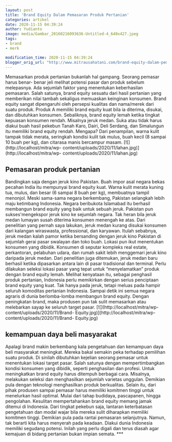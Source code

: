 ```yaml
---
layout: post
title: 'Brand Equity Dalam Pemasaran Produk Pertanian'
categories: artikel
date: 2020-11-15 04:39:24
author: Yudianto
image: media/Gambar_20160216093636-Untitled-4_640x427.jpeg
tags:
- brand
- merk

modification_time: 2020-11-15 04:39:24
blogger_orig_url: "http://www.mitrausahatani.com/brand-equity-dalam-pemasaran-produk.html"
---
```


Memasarkan produk pertanian bukanlah hal gampang. Seorang pemasar harus benar-
benar jeli melihat potensi pasar dan produk sebelum melepasnya. Ada sejumlah
faktor yang menentukan keberhasilan pemasaran. Salah satunya, brand equity
sesuatu dari hasil pertanian yang memberikan nilai tambah sekaligus memuaskan
keinginan konsumen. Brand equity sangat dipengaruhi oleh persepsi kualitas dan
nama/merek dari suatu produk. Produk A memiliki brand equity kuat bila ia
diterima, disukai, dan dibutuhkan konsumen. Sebaliknya, brand equity lemah
ketika tingkat kepuasan konsumen rendah. Misalnya jeruk medan. Suka atau tidak
harus diakui buah hasil pekebun Tanah Karo, Dairi, Deli Serdang, dan
Simalungun itu memiliki brand equity rendah. Mengapa? Dari penampilan, warna
kulit tampak tidak merata, seringkah kondisi kulit tak mulus, buah kecil (8
sampai 10 buah per kg), dan citarasa manis bercampur masam.
[![](http://localhost/mitra/wp-
content/uploads/2020/11/lahan.jpg)](http://localhost/mitra/wp-
content/uploads/2020/11/lahan.jpg)

## Pemasaran produk pertanian

Bandingkan saja dengan jeruk kino Pakistan. Buah impor asal negara bekas
pecahan India itu mempunyai brand equity kuat. Warna kulit merata kuning tua,
mulus, dan besar (6 sampai 8 buah per kg), membuatnya tampil menonjol. Meski
sama-sama negara berkembang, Pakistan selangkah lebih maju ketimbang
Indonesia. Negara beribukota Islamabad itu berhasil membangun brand equity
yang baik untuk sebuah jeruk. Pakistan pun sukses'mengekspor jeruk kino ke
sejumlah negara. Tak heran bila jeruk medan lumayan susah diterima konsumen
menengah ke atas. Dari penelitian yang pernah saya lakukan, jeruk medan kurang
disukai konsumen dari kalangan wiraswasta, professional, dan karyawan. Itulah
sebabnya, jeruk medan kalah pamor ketika bersanding dengan jeruk kino Pakistan
di sejumlah gerai pasar swalayan dan toko buah. Lokasi pun ikut menentukan
konsumen yang dibidik. Konsumen di seputar kompleks real estate, perkantoran,
pelabuhan udara, dan rumah sakit lebih menggemari jeruk kino daripada jeruk
medan. Dari penelitian juga ditemukan, jeruk medan baru berhasil ketika
dipasarkan antara lain di pasar tradisional dan terminal. Perlu dilakukan
seleksi lokasi pasar yang tepat untuk “menyelamatkan” produk dengan brand
equity lemah. Melihat kenyataan itu, sebagai penghasil produk pertanian,
Indonesia perlu memikirkan dengan serius penciptaan brand equity yang kuat.
Tak hanya pada jeruk, tetapi meluas pada hampir seluruh komoditas pertanian
Indonesia. Sampai detik ini semua negara agraris di dunia berlomba-lomba
membangun brand equity. Dengan peningkatan brand, maka produsen pun tak sulit
memasarkan atau melebarkan sayap ke seluruh target pasar.
[![](http://localhost/mitra/wp-content/uploads/2020/11/Brand-
Equity.jpg)](http://localhost/mitra/wp-content/uploads/2020/11/Brand-
Equity.jpg)

## kemampuan daya beli masyarakat

Apalagi brand makin berkembang kala pengetahuan dan kemampuan daya beli
masyarakat meningkat. Mereka bakal semakin peka terhadap pemilihan suatu
produk. Di sinilah dibutuhkan kejelian seorang pemasar untuk menentukan lokasi
target pasar. Salah satunya dengan mempertimbangkan kondisi konsumen yang
dibidik, seperti penghasilan dan profesi. Untuk meningkatkan brand equity
harus ditempuh berbagai cara. Misalnya, melakukan seleksi dan menghasilkan
sejumlah varietas unggulan. Demikian pula dengan teknologi menghasilkan produk
berkualitas. Selain itu, dari pihak produsen sampai pemasar harus memiliki
komitmen tinggi untuk menelurkan hasil optimal. Mulai dari tahap budidaya,
pascapanen, hingga pengolahan. Kesulitan mempertahankan brand equity memang
jamak ditemui di Indonesia. Dari tingkat pekebun saja, lantaran keterbatasan
pengetahuan dan modal wajar bila mereka sulit diharapkan memiliki komitmen
tinggi. Demikian pula pada rantai pemasaran selanjutnya. Namun, tak berarti
kita harus menyerah pada keadaan. Diakui dunia Indonesia memiliki segudang
potensi. Inilah yang perlu digali dan terus diasah agar kemajuan di bidang
pertanian bukan impian semata. ***


